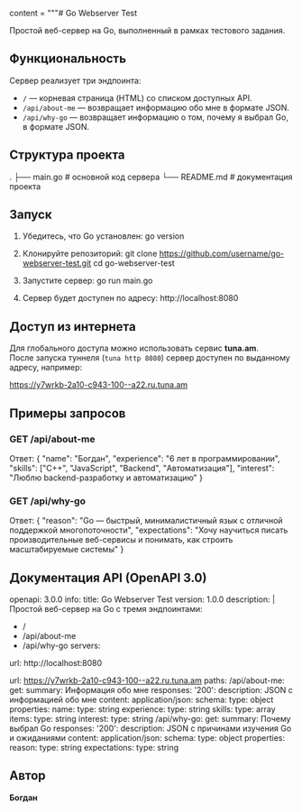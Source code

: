 content = """# Go Webserver Test

Простой веб-сервер на Go, выполненный в рамках тестового задания.

##  Функциональность

Сервер реализует три эндпоинта:

- `/` — корневая страница (HTML) со списком доступных API.  
- `/api/about-me` — возвращает информацию обо мне в формате JSON.  
- `/api/why-go` — возвращает информацию о том, почему я выбрал Go, в формате JSON.  

##  Структура проекта

.
├── main.go # основной код сервера
└── README.md # документация проекта



##  Запуск

1. Убедитесь, что Go установлен:
go version


2. Клонируйте репозиторий:
git clone https://github.com/username/go-webserver-test.git
cd go-webserver-test


3. Запустите сервер:
go run main.go


4. Сервер будет доступен по адресу:
http://localhost:8080

##  Доступ из интернета

Для глобального доступа можно использовать сервис **tuna.am**.  
После запуска туннеля (`tuna http 8080`) сервер доступен по выданному адресу, например:

https://y7wrkb-2a10-c943-100--a22.ru.tuna.am



##  Примеры запросов


### GET /api/about-me  

Ответ:
{
"name": "Богдан",
"experience": "6 лет в программировании",
"skills": ["C++", "JavaScript", "Backend", "Автоматизация"],
"interest": "Люблю backend-разработку и автоматизацию"
}


### GET /api/why-go  

Ответ:
{
"reason": "Go — быстрый, минималистичный язык с отличной поддержкой многопоточности",
"expectations": "Хочу научиться писать производительные веб-сервисы и понимать, как строить масштабируемые системы"
}

##  Документация API (OpenAPI 3.0)

openapi: 3.0.0
info:
title: Go Webserver Test
version: 1.0.0
description: |
Простой веб-сервер на Go с тремя эндпоинтами:
- /
- /api/about-me
- /api/why-go
servers:

url: http://localhost:8080

url: https://y7wrkb-2a10-c943-100--a22.ru.tuna.am
paths:
/api/about-me:
get:
summary: Информация обо мне
responses:
'200':
description: JSON с информацией обо мне
content:
application/json:
schema:
type: object
properties:
name:
type: string
experience:
type: string
skills:
type: array
items:
type: string
interest:
type: string
/api/why-go:
get:
summary: Почему выбрал Go
responses:
'200':
description: JSON с причинами изучения Go и ожиданиями
content:
application/json:
schema:
type: object
properties:
reason:
type: string
expectations:
type: string


##  Автор

**Богдан**

